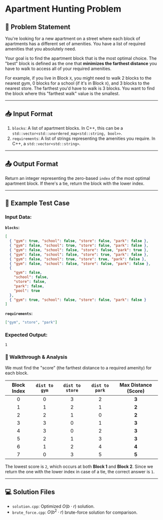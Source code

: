 # Apartment Hunting Problem

## 📝 Problem Statement

You're looking for a new apartment on a street where each block of apartments has a different set of amenities. You have a list of required amenities that you absolutely need.

Your goal is to find the apartment block that is the most optimal choice. The "best" block is defined as the one that **minimizes the farthest distance** you have to walk to access all of your required amenities.

For example, if you live in Block `X`, you might need to walk 2 blocks to the nearest gym, 0 blocks for a school (if it's in Block `X`), and 3 blocks to the nearest store. The farthest you'd have to walk is 3 blocks. You want to find the block where this "farthest walk" value is the smallest.

---

## 📥 Input Format

1.  `blocks`: A list of apartment blocks. In C++, this can be a `std::vector<std::unordered_map<std::string, bool>>`.
2.  `requirements`: A list of strings representing the amenities you require. In C++, a `std::vector<std::string>`.

---

## 📤 Output Format

Return an integer representing the zero-based `index` of the most optimal apartment block. If there's a tie, return the block with the lower index.

---

## 🧪 Example Test Case

### Input Data:

**`blocks`:**

```json
[
  { "gym": true, "school": false, "store": false, "park": false },
  { "gym": false, "school": true, "store": false, "park": false },
  { "gym": false, "school": false, "store": false, "park": true },
  { "gym": false, "school": false, "store": true, "park": false },
  { "gym": false, "school": true, "store": true, "park": false },
  { "gym": false, "school": false, "store": false, "park": false },
  {
    "gym": false,
    "school": false,
    "store": false,
    "park": false,
    "pool": true
  },
  { "gym": true, "school": false, "store": false, "park": false }
]
```

**`requirements`:**

```json
["gym", "store", "park"]
```

### Expected Output:

```
1
```

### 🚶 Walkthrough & Analysis

We must find the "score" (the farthest distance to a required amenity) for each block.

| Block Index | `dist to gym` | `dist to store` | `dist to park` | **Max Distance (Score)** |
| :---------: | :-----------: | :-------------: | :------------: | :----------------------: |
|      0      |       0       |        3        |       2        |          **3**           |
|      1      |       1       |        2        |       1        |          **2**           |
|      2      |       2       |        1        |       0        |          **2**           |
|      3      |       3       |        0        |       1        |          **3**           |
|      4      |       3       |        0        |       2        |          **3**           |
|      5      |       2       |        1        |       3        |          **3**           |
|      6      |       1       |        2        |       4        |          **4**           |
|      7      |       0       |        3        |       5        |          **5**           |

The lowest score is `2`, which occurs at both **Block 1** and **Block 2**. Since we return the one with the lower index in case of a tie, the correct answer is `1`.

---

## 💻 Solution Files

- `solution.cpp`: Optimized $O(b \cdot r)$ solution.
- `brute_force.cpp`: $O(b^2 \cdot r)$ brute-force solution for comparison.
